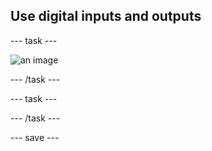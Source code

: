 ## Use digital inputs and outputs

--- task ---
 
![an image](images/example.png)

--- /task ---

--- task ---


--- /task ---

--- save ---
